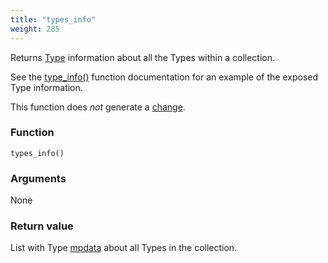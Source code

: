 ```yaml
---
title: "types_info"
weight: 285
---
```


Returns [Type](../../overview/type) information about all the Types within a collection.

See the [type_info()](../type_info) function documentation for an example of the exposed Type information.

This function does *not* generate a [change](../../overview/changes).

### Function

`types_info()`

### Arguments

None

### Return value

List with Type [mpdata](../../data-types/mpdata) about all Types in the collection.
